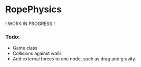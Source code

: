 # RopePhysics

! WORK IN PROGRESS !

### Todo:
 - Game class
 - Collisions against walls
 - Add external forces to one node, such as drag and gravity.